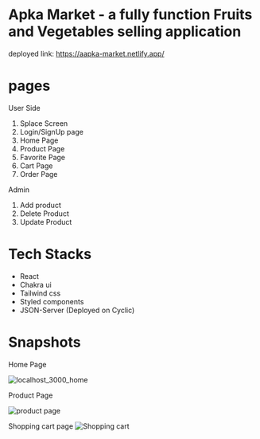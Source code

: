 # Apka Market - a fully function Fruits and Vegetables selling application
deployed link: https://aapka-market.netlify.app/


# pages

User Side


1. Splace Screen
2. Login/SignUp page
3. Home Page
4. Product Page
5. Favorite Page
6. Cart Page
7. Order Page



Admin

1. Add product
2. Delete Product 
3. Update Product

# Tech Stacks
 - React
 - Chakra ui
 - Tailwind css
 - Styled components
 - JSON-Server (Deployed on Cyclic)

# Snapshots
Home Page

  ![localhost_3000_home](https://github.com/izhar100/rigid-yarn-4261/assets/95142289/beb573e3-e9fa-4ada-bfcc-84167923be9e)
  
  Product Page
  
  ![product page](https://github.com/izhar100/rigid-yarn-4261/assets/95142289/44a6cc7c-ba4c-4181-8ceb-1896331efae8)

Shopping cart page
![Shopping cart](https://github.com/izhar100/rigid-yarn-4261/assets/95142289/297f0486-7bb2-4300-969d-215cd8ecb4ce)


